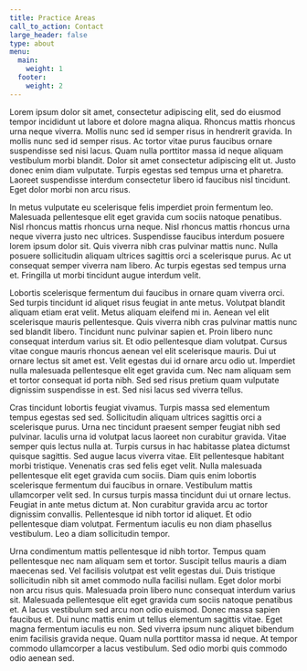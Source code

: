 ```yaml
---
title: Practice Areas
call_to_action: Contact
large_header: false
type: about
menu:
  main:
    weight: 1
  footer:
    weight: 2
---
```

Lorem ipsum dolor sit amet, consectetur adipiscing elit, sed do eiusmod tempor incididunt ut labore et dolore magna aliqua. Rhoncus mattis rhoncus urna neque viverra. Mollis nunc sed id semper risus in hendrerit gravida. In mollis nunc sed id semper risus. Ac tortor vitae purus faucibus ornare suspendisse sed nisi lacus. Quam nulla porttitor massa id neque aliquam vestibulum morbi blandit. Dolor sit amet consectetur adipiscing elit ut. Justo donec enim diam vulputate. Turpis egestas sed tempus urna et pharetra. Laoreet suspendisse interdum consectetur libero id faucibus nisl tincidunt. Eget dolor morbi non arcu risus.

In metus vulputate eu scelerisque felis imperdiet proin fermentum leo. Malesuada pellentesque elit eget gravida cum sociis natoque penatibus. Nisl rhoncus mattis rhoncus urna neque. Nisl rhoncus mattis rhoncus urna neque viverra justo nec ultrices. Suspendisse faucibus interdum posuere lorem ipsum dolor sit. Quis viverra nibh cras pulvinar mattis nunc. Nulla posuere sollicitudin aliquam ultrices sagittis orci a scelerisque purus. Ac ut consequat semper viverra nam libero. Ac turpis egestas sed tempus urna et. Fringilla ut morbi tincidunt augue interdum velit.

Lobortis scelerisque fermentum dui faucibus in ornare quam viverra orci. Sed turpis tincidunt id aliquet risus feugiat in ante metus. Volutpat blandit aliquam etiam erat velit. Metus aliquam eleifend mi in. Aenean vel elit scelerisque mauris pellentesque. Quis viverra nibh cras pulvinar mattis nunc sed blandit libero. Tincidunt nunc pulvinar sapien et. Proin libero nunc consequat interdum varius sit. Et odio pellentesque diam volutpat. Cursus vitae congue mauris rhoncus aenean vel elit scelerisque mauris. Dui ut ornare lectus sit amet est. Velit egestas dui id ornare arcu odio ut. Imperdiet nulla malesuada pellentesque elit eget gravida cum. Nec nam aliquam sem et tortor consequat id porta nibh. Sed sed risus pretium quam vulputate dignissim suspendisse in est. Sed nisi lacus sed viverra tellus.

Cras tincidunt lobortis feugiat vivamus. Turpis massa sed elementum tempus egestas sed sed. Sollicitudin aliquam ultrices sagittis orci a scelerisque purus. Urna nec tincidunt praesent semper feugiat nibh sed pulvinar. Iaculis urna id volutpat lacus laoreet non curabitur gravida. Vitae semper quis lectus nulla at. Turpis cursus in hac habitasse platea dictumst quisque sagittis. Sed augue lacus viverra vitae. Elit pellentesque habitant morbi tristique. Venenatis cras sed felis eget velit. Nulla malesuada pellentesque elit eget gravida cum sociis. Diam quis enim lobortis scelerisque fermentum dui faucibus in ornare. Vestibulum mattis ullamcorper velit sed. In cursus turpis massa tincidunt dui ut ornare lectus. Feugiat in ante metus dictum at. Non curabitur gravida arcu ac tortor dignissim convallis. Pellentesque id nibh tortor id aliquet. Et odio pellentesque diam volutpat. Fermentum iaculis eu non diam phasellus vestibulum. Leo a diam sollicitudin tempor.

Urna condimentum mattis pellentesque id nibh tortor. Tempus quam pellentesque nec nam aliquam sem et tortor. Suscipit tellus mauris a diam maecenas sed. Vel facilisis volutpat est velit egestas dui. Duis tristique sollicitudin nibh sit amet commodo nulla facilisi nullam. Eget dolor morbi non arcu risus quis. Malesuada proin libero nunc consequat interdum varius sit. Malesuada pellentesque elit eget gravida cum sociis natoque penatibus et. A lacus vestibulum sed arcu non odio euismod. Donec massa sapien faucibus et. Dui nunc mattis enim ut tellus elementum sagittis vitae. Eget magna fermentum iaculis eu non. Sed viverra ipsum nunc aliquet bibendum enim facilisis gravida neque. Quam nulla porttitor massa id neque. At tempor commodo ullamcorper a lacus vestibulum. Sed odio morbi quis commodo odio aenean sed.
